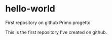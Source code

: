 # hello-world
First repository on github
Primo progetto

This is the first repository I've created on github.
